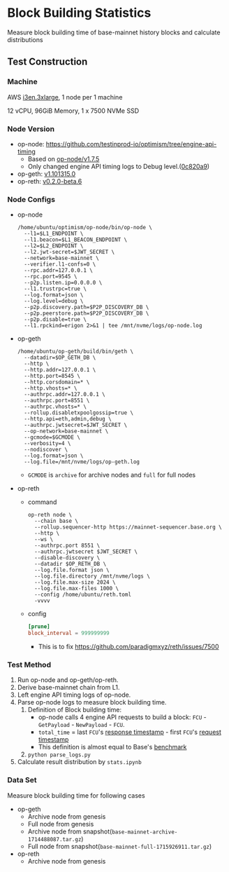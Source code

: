 # Block Building Statistics

Measure block building time of base-mainnet history blocks and calculate distributions

## Test Construction
### Machine
AWS [i3en.3xlarge](https://aws.amazon.com/ko/ec2/instance-types/i3en/), 1 node per 1 machine

12 vCPU, 96GiB Memory, 1 x 7500 NVMe SSD

### Node Version
- op-node: https://github.com/testinprod-io/optimism/tree/engine-api-timing
  - Based on [op-node/v1.7.5](https://github.com/ethereum-optimism/optimism/releases/tag/op-node%2Fv1.7.5)
  - Only changed engine API timing logs to Debug level.([0c820a9](https://github.com/ethereum-optimism/optimism/commit/0c820a9c0bfa3f33bf2cff8f4712b48409fce8bd))
- op-geth: [v1.101315.0](https://github.com/ethereum-optimism/op-geth/releases/tag/v1.101315.0)
- op-reth: [v0.2.0-beta.6](https://github.com/paradigmxyz/reth/releases/tag/v0.2.0-beta.6)

### Node Configs
- op-node
  ```shell
  /home/ubuntu/optimism/op-node/bin/op-node \
    --l1=$L1_ENDPOINT \
    --l1.beacon=$L1_BEACON_ENDPOINT \
    --l2=$L2_ENDPOINT \
    --l2.jwt-secret=$JWT_SECRET \
    --network=base-mainnet \
    --verifier.l1-confs=0 \
    --rpc.addr=127.0.0.1 \
    --rpc.port=9545 \
    --p2p.listen.ip=0.0.0.0 \
    --l1.trustrpc=true \
    --log.format=json \
    --log.level=debug \
    --p2p.discovery.path=$P2P_DISCOVERY_DB \
    --p2p.peerstore.path=$P2P_DISCOVERY_DB \
    --p2p.disable=true \
    --l1.rpckind=erigon 2>&1 | tee /mnt/nvme/logs/op-node.log
  ```

- op-geth
  ```shell
  /home/ubuntu/op-geth/build/bin/geth \
    --datadir=$OP_GETH_DB \
    --http \
    --http.addr=127.0.0.1 \
    --http.port=8545 \
    --http.corsdomain=* \
    --http.vhosts=* \
    --authrpc.addr=127.0.0.1 \
    --authrpc.port=8551 \
    --authrpc.vhosts=* \
    --rollup.disabletxpoolgossip=true \
    --http.api=eth,admin,debug \
    --authrpc.jwtsecret=$JWT_SECRET \
    --op-network=base-mainnet \
    --gcmode=$GCMODE \
    --verbosity=4 \
    --nodiscover \
    --log.format=json \
    --log.file=/mnt/nvme/logs/op-geth.log
  ```
  - `GCMODE` is `archive` for archive nodes and `full` for full nodes

- op-reth
  - command
    ```shell
    op-reth node \
      --chain base \
      --rollup.sequencer-http https://mainnet-sequencer.base.org \
      --http \
      --ws \
      --authrpc.port 8551 \
      --authrpc.jwtsecret $JWT_SECRET \
      --disable-discovery \
      --datadir $OP_RETH_DB \
      --log.file.format json \
      --log.file.directory /mnt/nvme/logs \
      --log.file.max-size 2024 \
      --log.file.max-files 1000 \
      --config /home/ubuntu/reth.toml
      -vvvv
    ```
  - config
    ```toml
    [prune]
    block_interval = 999999999
    ```
    - This is to fix https://github.com/paradigmxyz/reth/issues/7500

### Test Method
1. Run op-node and op-geth/op-reth.
2. Derive base-mainnet chain from L1.
3. Left engine API timing logs of op-node.
4. Parse op-node logs to measure block building time.
   1. Definition of Block building time:
      - op-node calls 4 engine API requests to build a block: `FCU` - `GetPayload` - `NewPayload` - `FCU`.
      - `total_time` = last `FCU`'s [response timestamp](https://github.com/ethereum-optimism/optimism/commit/0c820a9c0bfa3f33bf2cff8f4712b48409fce8bd#diff-24782d08763abbaa332e4288033227ac3da7d4ba75246c5aadbfa422392473f1R93) - first `FCU`'s [request timestamp](https://github.com/ethereum-optimism/optimism/commit/0c820a9c0bfa3f33bf2cff8f4712b48409fce8bd#diff-24782d08763abbaa332e4288033227ac3da7d4ba75246c5aadbfa422392473f1R86)
      - This definition is almost equal to Base's [benchmark](https://github.com/danyalprout/replayor/blob/main/packages/replayor/benchmark.go#L214)
   2. `python parse_logs.py`
3. Calculate result distribution by `stats.ipynb`

### Data Set
Measure block building time for following cases
- op-geth
  - Archive node from genesis
  - Full node from genesis
  - Archive node from snapshot(`base-mainnet-archive-1714488087.tar.gz`)
  - Full node from snapshot(`base-mainnet-full-1715926911.tar.gz`)
- op-reth
  - Archive node from genesis

